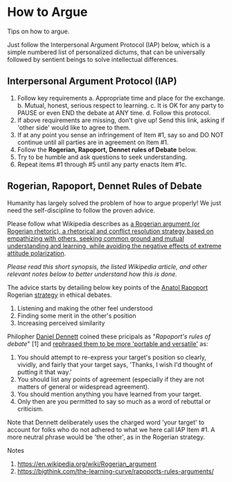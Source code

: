 # How to Argue
Tips on how to argue.

Just follow the Interpersonal Argument Protocol (IAP) below, which is a simple numbered list of personalized dictums, that can be universally followed by sentient beings to solve intellectual differences. 

## Interpersonal Argument Protocol (IAP)
  1. Follow key requirements
    a. Appropriate time and place for the exchange.
    b. Mutual, honest, serious respect to learning.
    c. It is OK for any party to PAUSE or even END the debate at ANY time.
    d. Follow this protocol.
  2. If above requirements are missing, don't give up! Send this link, asking if 'other side' would like to agree to them.
  3. If at any point you sense an infringement of Item #1, say so and DO NOT continue until all parties are in agreement on Item #1.
  4. Follow the **Rogerian, Rapoport, Dennet rules of Debate** below.
  5. Try to be humble and ask questions to seek understanding.
  6. Repeat items #1 through #5 until any party enacts Item #1c.

## Rogerian, Rapoport, Dennet Rules of Debate
Humanity has largely solved the problem of how to argue properly! We just need the self-discipline to follow the proven advice.

Please follow what Wikipedia describes as [a Rogerian argument (or Rogerian rhetoric), a rhetorical and conflict resolution strategy based on empathizing with others, seeking common ground and mutual understanding and learning, while avoiding the negative effects of extreme attitude polarization](https://en.wikipedia.org/wiki/Rogerian_argument).

*Please read this short synopsis, the listed Wikipedia article, and other relevant notes below to better understand how this is done.*

The advice starts by detailing below key points of the [Anatol Rapoport](https://en.wikipedia.org/wiki/Anatol_Rapoport) Rogerian [strategy](https://en.wikipedia.org/wiki/Rogerian_argument#Rapoport's_rules) in ethical debates.
  1. Listening and making the other feel understood
  2. Finding some merit in the other's position
  3. Increasing perceived similarity

Philopher [Daniel Dennett](https://en.wikipedia.org/wiki/Daniel_Dennett) coined these pricipals as "*Rapoport's rules of debate*" [1] and [rephrased them to be more 'portable and versatile'](https://en.wikipedia.org/wiki/Rogerian_argument#Dennett's_version) as:
  1. You should attempt to re-express your target's position so clearly, vividly, and fairly that your target says, 'Thanks, I wish I'd thought of putting it that way.'
  2. You should list any points of agreement (especially if they are not matters of general or widespread agreement).
  3. You should mention anything you have learned from your target.
  4. Only then are you permitted to say so much as a word of rebuttal or criticism.

Note that Dennett deliberately uses the charged word 'your target' to account for folks who do not adhered to what we here call IAP Item #1. A more neutral phrase would be 'the other', as in the Rogerian strategy.

Notes
1. <https://en.wikipedia.org/wiki/Rogerian_argument>
2. <https://bigthink.com/the-learning-curve/rapoports-rules-arguments/>
